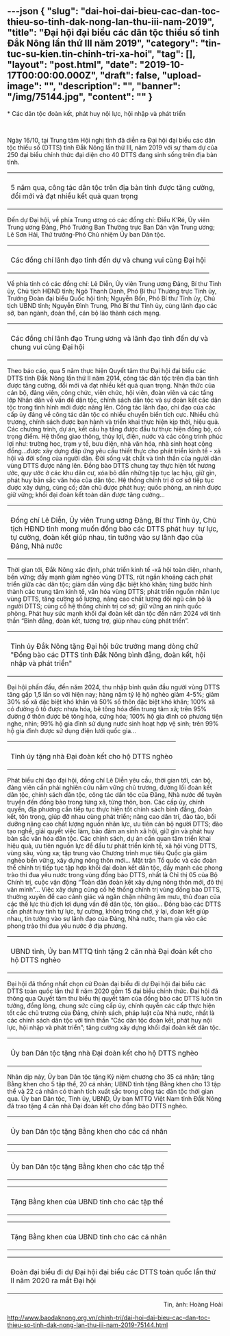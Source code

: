 ---json
{
    "slug": "dai-hoi-dai-bieu-cac-dan-toc-thieu-so-tinh-dak-nong-lan-thu-iii-nam-2019",
    "title": "Đại hội đại biểu các dân tộc thiểu số tỉnh Đắk Nông lần thứ III năm 2019",
    "category": "tin-tuc-su-kien.tin-chinh-tri-xa-hoi",
    "tag": [],
    "layout": "post.html",
    "date": "2019-10-17T00:00:00.000Z",
    "draft": false,
    "upload-image": "",
    "description": "",
    "banner": "/img/75144.jpg",
    "__content__": ""
}
---
<p>* C&aacute;c d&acirc;n tộc đo&agrave;n kết, ph&aacute;t huy nội lực, hội nhập v&agrave; ph&aacute;t triển</p>

<p>&nbsp;</p>

<p>Ng&agrave;y 16/10, tại Trung t&acirc;m Hội nghị tỉnh đ&atilde; diễn ra Đại hội đại biểu c&aacute;c d&acirc;n tộc thiểu số (DTTS) tỉnh Đắk N&ocirc;ng lần thứ III, năm 2019 với sự tham dự của 250 đại biểu ch&iacute;nh thức đại diện cho 40 DTTS đang sinh sống tr&ecirc;n địa b&agrave;n tỉnh.</p>

<table align="center">
	<tbody>
		<tr>
			<td><img alt="" src="http://www.baodaknong.org.vn/database/image/2019/10/16/3157-TT-11.jpg" /></td>
		</tr>
		<tr>
			<td>
			<p>5 năm qua, c&ocirc;ng t&aacute;c d&acirc;n tộc tr&ecirc;n địa b&agrave;n tỉnh được tăng cường, đổi mới v&agrave; đạt nhiều kết quả quan trọng</p>
			</td>
		</tr>
	</tbody>
</table>

<p>Đến dự&nbsp;Đại hội, về ph&iacute;a Trung ương c&oacute; c&aacute;c đồng ch&iacute;: Điểu K&rsquo;R&eacute;, Ủy vi&ecirc;n Trung ương Đảng, Ph&oacute; Trưởng Ban Thường trực Ban D&acirc;n vận Trung ương; L&ecirc; Sơn Hải, Thứ trưởng-Ph&oacute; Chủ nhiệm Ủy ban D&acirc;n tộc.</p>

<table align="center">
	<tbody>
		<tr>
			<td><img alt="" src="http://www.baodaknong.org.vn/database/image/2019/10/16/3157-TT-12.jpg" /></td>
		</tr>
		<tr>
			<td>
			<p>C&aacute;c đồng ch&iacute;&nbsp;l&atilde;nh đạo tỉnh đến dự v&agrave; chung vui c&ugrave;ng Đại hội</p>
			</td>
		</tr>
	</tbody>
</table>

<p>Về ph&iacute;a tỉnh c&oacute; c&aacute;c đồng ch&iacute;: L&ecirc; Diễn, Ủy vi&ecirc;n Trung ương Đảng, B&iacute; thư Tỉnh ủy, Chủ tịch HĐND tỉnh; Ng&ocirc; Thanh Danh, Ph&oacute; B&iacute; thư Thường trực Tỉnh ủy, Trưởng Đo&agrave;n đại biểu Quốc hội tỉnh; Nguyễn Bốn, Ph&oacute; B&iacute; thư Tỉnh ủy, Chủ tịch UBND tỉnh; Nguyễn Đ&igrave;nh Trung, Ph&oacute; B&iacute; thư Tỉnh ủy, c&ugrave;ng l&atilde;nh đạo c&aacute;c sở, ban ng&agrave;nh, đo&agrave;n thể, c&aacute;n bộ l&atilde;o th&agrave;nh c&aacute;ch mạng.</p>

<table align="center">
	<tbody>
		<tr>
			<td><img alt="" src="http://www.baodaknong.org.vn/database/image/2019/10/16/3157-TT-13.jpg" /></td>
		</tr>
		<tr>
			<td>
			<p>C&aacute;c đồng ch&iacute; l&atilde;nh đạo Trung ương v&agrave; l&atilde;nh đạo&nbsp;tỉnh đến dự v&agrave; chung vui c&ugrave;ng Đại hội</p>
			</td>
		</tr>
	</tbody>
</table>

<p>Theo b&aacute;o c&aacute;o, qua 5 năm thực hiện Quyết t&acirc;m thư Đại hội đại biểu c&aacute;c DTTS tỉnh Đắk N&ocirc;ng lần thứ II năm 2014, c&ocirc;ng t&aacute;c d&acirc;n tộc tr&ecirc;n địa b&agrave;n tỉnh được tăng cường, đổi mới v&agrave; đạt nhiều kết quả quan trọng. Nhận thức của c&aacute;n bộ, đảng vi&ecirc;n, c&ocirc;ng chức, vi&ecirc;n chức, hội vi&ecirc;n, đo&agrave;n vi&ecirc;n v&agrave; c&aacute;c tầng lớp Nh&acirc;n d&acirc;n về vấn đề d&acirc;n tộc, ch&iacute;nh s&aacute;ch d&acirc;n tộc v&agrave; sự đo&agrave;n kết c&aacute;c d&acirc;n tộc trong t&igrave;nh h&igrave;nh mới được n&acirc;ng l&ecirc;n. C&ocirc;ng t&aacute;c l&atilde;nh đạo, chỉ đạo của c&aacute;c cấp ủy đảng về c&ocirc;ng t&aacute;c d&acirc;n tộc c&oacute; nhiều chuyển biến t&iacute;ch cực. Nhiều chủ trương, ch&iacute;nh s&aacute;ch được ban h&agrave;nh v&agrave; triển khai thực hiện kịp thời, hiệu quả. C&aacute;c chương tr&igrave;nh, dự &aacute;n, kết cấu hạ tầng được đầu tư thực hiện đồng bộ, c&oacute; trọng điểm. Hệ thống giao th&ocirc;ng, thủy lợi, điện, nước v&agrave; c&aacute;c c&ocirc;ng tr&igrave;nh ph&uacute;c lợi như: trường học, trạm y tế, bưu điện, nh&agrave; văn h&oacute;a, nh&agrave; sinh hoạt cộng đồng...được x&acirc;y dựng&nbsp;đ&aacute;p ứng y&ecirc;u cầu thiết thực cho ph&aacute;t triển kinh tế - x&atilde; hội v&agrave; đời sống của người d&acirc;n. Đời sống vật chất v&agrave; tinh thần của người d&acirc;n v&ugrave;ng DTTS&nbsp;được n&acirc;ng l&ecirc;n. Đồng b&agrave;o DTTS chung tay thực hiện tốt hương ước, quy ước ở c&aacute;c khu d&acirc;n cư, x&oacute;a bỏ dần những tập tục lạc hậu, giữ g&igrave;n, ph&aacute;t huy bản sắc văn h&oacute;a của d&acirc;n tộc. Hệ thống ch&iacute;nh trị ở cơ sở tiếp tục được x&acirc;y dựng, củng cố; d&acirc;n chủ được ph&aacute;t huy; quốc ph&ograve;ng, an ninh được giữ vững; khối đại đo&agrave;n kết to&agrave;n d&acirc;n được tăng cường...</p>

<table align="center">
	<tbody>
		<tr>
			<td><img alt="" src="http://www.baodaknong.org.vn/database/image/2019/10/16/3157-TT-14.jpg" /></td>
		</tr>
		<tr>
			<td>
			<p>Đồng ch&iacute; L&ecirc; Diễn,&nbsp;Ủy vi&ecirc;n Trung ương Đảng, B&iacute; thư Tỉnh ủy, Chủ tịch HĐND tỉnh mong muốn&nbsp;đồng b&agrave;o c&aacute;c DTTS&nbsp;ph&aacute;t huy &nbsp;tự lực, tự cường,&nbsp;đo&agrave;n kết gi&uacute;p nhau, tin tưởng v&agrave;o sự l&atilde;nh đạo của Đảng, Nh&agrave; nước</p>
			</td>
		</tr>
	</tbody>
</table>

<p>Thời gian tới, Đắk N&ocirc;ng x&aacute;c định, ph&aacute;t triển kinh tế -x&atilde; hội to&agrave;n diện, nhanh, bền vững; đẩy mạnh giảm ngh&egrave;o v&ugrave;ng DTTS, r&uacute;t ngắn khoảng c&aacute;ch ph&aacute;t triển giữa c&aacute;c d&acirc;n tộc; giảm dần v&ugrave;ng đặc biệt kh&oacute; khăn; từng bước h&igrave;nh th&agrave;nh c&aacute;c trung t&acirc;m kinh tế, văn h&oacute;a v&ugrave;ng DTTS; ph&aacute;t triển nguồn nh&acirc;n lực v&ugrave;ng DTTS, tăng cường số lượng, n&acirc;ng cao chất lượng đội ngũ c&aacute;n bộ l&agrave; người DTTS; củng cố hệ thống ch&iacute;nh trị cơ sở; giữ vững an ninh quốc ph&ograve;ng. Ph&aacute;t huy sức mạnh&nbsp;khối đại đo&agrave;n kết d&acirc;n tộc&nbsp;đến năm 2024 với tinh thần &ldquo;B&igrave;nh đẳng, đo&agrave;n kết, tương trợ, gi&uacute;p nhau c&ugrave;ng ph&aacute;t triển&rdquo;.</p>

<table align="center">
	<tbody>
		<tr>
			<td><img alt="" src="http://www.baodaknong.org.vn/database/image/2019/10/16/3157-TT-16.jpg" /></td>
		</tr>
		<tr>
			<td>
			<p>Tỉnh ủy Đắk N&ocirc;ng tặng Đại hội bức trướng mang d&ograve;ng chữ &quot;Đồng b&agrave;o c&aacute;c DTTS tỉnh Đắk N&ocirc;ng b&igrave;nh đẳng, đo&agrave;n kết, hội nhập v&agrave; ph&aacute;t triển&quot;</p>
			</td>
		</tr>
	</tbody>
</table>

<p>Đại hội phấn đấu, đến năm 2024, thu nhập b&igrave;nh qu&acirc;n đầu người v&ugrave;ng DTTS tăng gấp 1,5 lần so với hiện nay; h&agrave;ng năm&nbsp;tỷ lệ hộ ngh&egrave;o giảm&nbsp;4-5%; giảm 30% số x&atilde; đặc biệt kh&oacute; khăn v&agrave; 50% số th&ocirc;n đặc biệt kh&oacute; khăn; 100% x&atilde; c&oacute; đường &ocirc; t&ocirc; được nhựa h&oacute;a, b&ecirc; t&ocirc;ng h&oacute;a đến trung t&acirc;m x&atilde;; tr&ecirc;n 95% đường ở th&ocirc;n được b&ecirc; t&ocirc;ng h&oacute;a, cứng h&oacute;a; 100% hộ gia đ&igrave;nh c&oacute; phương tiện nghe, nh&igrave;n; 99% hộ gia đ&igrave;nh sử dụng nước sinh hoạt hợp vệ sinh; tr&ecirc;n 99% hộ gia đ&igrave;nh được sử dụng điện lưới quốc gia...</p>

<table align="center">
	<tbody>
		<tr>
			<td><img alt="" src="http://www.baodaknong.org.vn/database/image/2019/10/16/3157-TT-17.jpg" /></td>
		</tr>
		<tr>
			<td>
			<p>Tỉnh ủy tặng&nbsp;nh&agrave; Đại đo&agrave;n kết cho hộ DTTS ngh&egrave;o</p>
			</td>
		</tr>
	</tbody>
</table>

<p>Ph&aacute;t biểu chỉ đạo đại hội, đồng ch&iacute; L&ecirc; Diễn y&ecirc;u cầu, thời gian tới, c&aacute;n bộ, đảng vi&ecirc;n cần phải nghi&ecirc;n cứu nắm vững chủ trương, đường lối đo&agrave;n kết d&acirc;n tộc, ch&iacute;nh s&aacute;ch d&acirc;n tộc, c&ocirc;ng t&aacute;c d&acirc;n tộc của Đảng, Nh&agrave; nước để tuy&ecirc;n truyền đến đồng b&agrave;o trong từng x&atilde;, từng th&ocirc;n, bon. C&aacute;c cấp ủy, ch&iacute;nh quyền, địa phương cần tiếp tục thực hiện tốt ch&iacute;nh s&aacute;ch b&igrave;nh đẳng, đo&agrave;n kết, t&ocirc;n trọng, gi&uacute;p đỡ nhau c&ugrave;ng ph&aacute;t triển; n&acirc;ng cao d&acirc;n tr&iacute;, đ&agrave;o t&agrave;o, bồi dưỡng n&acirc;ng cao chất lượng nguồn nh&acirc;n lực, ưu ti&ecirc;n c&aacute;n bộ người DTTS; đ&agrave;o tạo nghề, giải quyết việc l&agrave;m, bảo đảm an sinh x&atilde; hội, giữ g&igrave;n v&agrave; ph&aacute;t huy bản sắc văn h&oacute;a d&acirc;n tộc. C&aacute;c ch&iacute;nh s&aacute;ch, dự &aacute;n cần quan t&acirc;m triển khai hiệu quả, ưu ti&ecirc;n nguồn lực để đầu tư ph&aacute;t triển kinh tế, x&atilde; hội v&ugrave;ng DTTS, v&ugrave;ng s&acirc;u, v&ugrave;ng xa; tập trung v&agrave;o Chương tr&igrave;nh mục ti&ecirc;u Quốc gia giảm ngh&egrave;o bền vững, x&acirc;y dựng n&ocirc;ng th&ocirc;n mới... Mặt trận Tổ quốc v&agrave; c&aacute;c đo&agrave;n thể ch&iacute;nh trị tiếp tục tập hợp khối đại đo&agrave;n kết&nbsp;d&acirc;n tộc, đẩy mạnh c&aacute;c phong tr&agrave;o thi đua y&ecirc;u nước trong v&ugrave;ng đồng b&agrave;o DTTS, nhất l&agrave; Chỉ thị 05 của Bộ Ch&iacute;nh trị, cuộc vận động &ldquo;To&agrave;n d&acirc;n đo&agrave;n kết x&acirc;y dựng n&ocirc;ng th&ocirc;n mới, đ&ocirc; thị văn minh&rdquo;... Việc x&acirc;y dựng củng cố hệ thống ch&iacute;nh trị v&ugrave;ng đồng b&agrave;o DTTS, thường xuy&ecirc;n đề cao cảnh gi&aacute;c v&agrave; ngăn chặn những &acirc;m mưu, thủ đoạn của c&aacute;c thế lực th&ugrave; địch lợi dụng vấn đề d&acirc;n tộc, t&ocirc;n gi&aacute;o... Đồng b&agrave;o c&aacute;c DTTS cần ph&aacute;t huy t&iacute;nh tự lực, tự cường, kh&ocirc;ng tr&ocirc;ng chờ, ỷ lại, đo&agrave;n kết gi&uacute;p nhau, tin tưởng v&agrave;o sự l&atilde;nh đạo của Đảng, Nh&agrave; nước, tham gia v&agrave;o c&aacute;c phong tr&agrave;o thi đua y&ecirc;u nước ở địa phương.</p>

<table align="center">
	<tbody>
		<tr>
			<td><img alt="" src="http://www.baodaknong.org.vn/database/image/2019/10/16/3157-TT-18.jpg" /></td>
		</tr>
		<tr>
			<td>
			<p>UBND tỉnh, Ủy ban MTTQ tỉnh tặng&nbsp;2 căn nh&agrave; Đại đo&agrave;n kết cho hộ DTTS ngh&egrave;o</p>
			</td>
		</tr>
	</tbody>
</table>

<p>Đại hội đ&atilde; thống nhất chọn cử&nbsp;Đo&agrave;n đại biểu đi dự Đại hội đại biểu c&aacute;c DTTS to&agrave;n quốc lần thứ II năm 2020 gồm 15 đại biểu ch&iacute;nh thức. Đại hội đ&atilde; th&ocirc;ng qua Quyết t&acirc;m thư biểu thị quyết t&acirc;m của đồng b&agrave;o c&aacute;c DTTS lu&ocirc;n tin tưởng, đồng l&ograve;ng, chung sức c&ugrave;ng cấp ủy, ch&iacute;nh quyền c&aacute;c cấp thực hiện tốt c&aacute;c chủ trương của Đảng, ch&iacute;nh s&aacute;ch, ph&aacute;p luật của Nh&agrave; nước, nhất l&agrave; c&aacute;c ch&iacute;nh s&aacute;ch d&acirc;n tộc với tinh thần &ldquo;C&aacute;c d&acirc;n tộc đo&agrave;n kết, ph&aacute;t huy nội lực, hội nhập v&agrave; ph&aacute;t triển&rdquo;; tăng cường x&acirc;y dựng khối đại đo&agrave;n kết d&acirc;n tộc.</p>

<table align="center">
	<tbody>
		<tr>
			<td><img alt="" src="http://www.baodaknong.org.vn/database/image/2019/10/16/3157-TT-19.jpg" /></td>
		</tr>
		<tr>
			<td>
			<p>Ủy ban D&acirc;n tộc&nbsp;tặng nh&agrave; Đại đo&agrave;n kết cho hộ DTTS ngh&egrave;o</p>
			</td>
		</tr>
	</tbody>
</table>

<p>Nh&acirc;n dịp n&agrave;y, Ủy ban D&acirc;n tộc tặng Kỷ niệm chương cho 35 c&aacute; nh&acirc;n; tặng Bằng khen cho 5 tập thể, 20 c&aacute; nh&acirc;n; UBND tỉnh tặng Bằng khen cho 13 tập thể v&agrave; 22 c&aacute; nh&acirc;n c&oacute; th&agrave;nh t&iacute;ch xuất sắc trong c&ocirc;ng t&aacute;c d&acirc;n tộc thời gian qua. Ủy ban D&acirc;n tộc, Tỉnh ủy, UBND, Ủy ban MTTQ Việt Nam tỉnh Đắk N&ocirc;ng đ&atilde; trao tặng 4 căn nh&agrave; Đại đo&agrave;n kết cho đồng b&agrave;o DTTS ngh&egrave;o.</p>

<table align="center">
	<tbody>
		<tr>
			<td><img alt="" src="http://www.baodaknong.org.vn/database/image/2019/10/16/3157-TT-21.jpg" /></td>
		</tr>
		<tr>
			<td>
			<p>Ủy ban D&acirc;n tộc tặng Bằng khen cho c&aacute;c c&aacute; nh&acirc;n</p>
			</td>
		</tr>
	</tbody>
</table>

<table align="center">
	<tbody>
		<tr>
			<td><img alt="" src="http://www.baodaknong.org.vn/database/image/2019/10/16/3157-TT-22.jpg" /></td>
		</tr>
		<tr>
			<td>
			<p>Ủy ban D&acirc;n tộc tặng Bằng khen cho c&aacute;c tập thể</p>
			</td>
		</tr>
	</tbody>
</table>

<table align="center">
	<tbody>
		<tr>
			<td><img alt="" src="http://www.baodaknong.org.vn/database/image/2019/10/16/3157-TT-23.jpg" /></td>
		</tr>
		<tr>
			<td>
			<p>Tặng Bằng khen của UBND tỉnh cho c&aacute;c tập thể</p>
			</td>
		</tr>
	</tbody>
</table>

<table align="center">
	<tbody>
		<tr>
			<td><img alt="" src="http://www.baodaknong.org.vn/database/image/2019/10/16/3157-TT-24.jpg" /></td>
		</tr>
		<tr>
			<td>
			<p>Tặng Bằng khen của UBND tỉnh cho c&aacute;c c&aacute; nh&acirc;n</p>
			</td>
		</tr>
	</tbody>
</table>

<table align="center">
	<tbody>
		<tr>
			<td><img alt="" src="http://www.baodaknong.org.vn/database/image/2019/10/16/3157-TT-25.jpg" /></td>
		</tr>
		<tr>
			<td>
			<p>Đo&agrave;n đại biểu đi dự Đại hội&nbsp;đại biểu c&aacute;c DTTS to&agrave;n quốc lần thứ II năm 2020 ra mắt Đại hội</p>
			</td>
		</tr>
	</tbody>
</table>

<p style="text-align:right">Tin, ảnh: Ho&agrave;ng Ho&agrave;i</p>

<p><a href="http://www.baodaknong.org.vn/chinh-tri/dai-hoi-dai-bieu-cac-dan-toc-thieu-so-tinh-dak-nong-lan-thu-iii-nam-2019-75144.html">http://www.baodaknong.org.vn/chinh-tri/dai-hoi-dai-bieu-cac-dan-toc-thieu-so-tinh-dak-nong-lan-thu-iii-nam-2019-75144.html</a></p>
